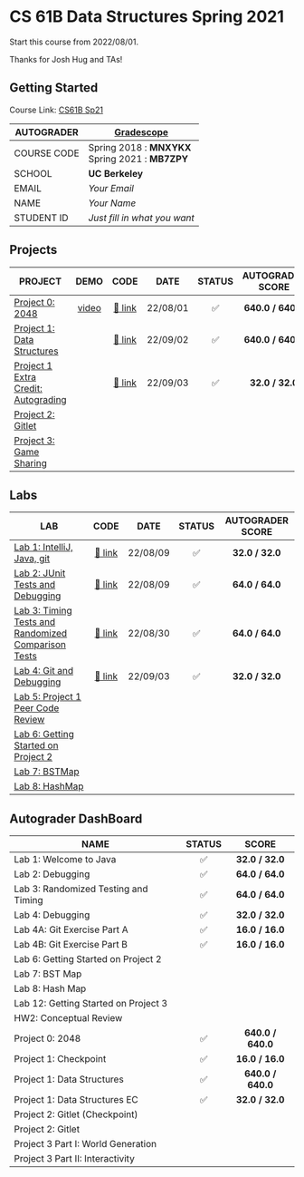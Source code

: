 # CS 61B Data Structures Spring 2021

Start this course from 2022/08/01.

Thanks for Josh Hug and TAs!

## Getting Started

Course Link: [CS61B Sp21](https://sp21.datastructur.es/)

| AUTOGRADER  | [Gradescope](https://www.gradescope.com/)             |
| ----------- | ----------------------------------------------------- |
| COURSE CODE | Spring 2018 : **MNXYKX** <br>Spring 2021 : **MB7ZPY** |
| SCHOOL      | **UC Berkeley**                                       |
| EMAIL       | _Your Email_                                          |
| NAME        | _Your Name_                                           |
| STUDENT ID  | _Just fill in what you want_                          |

## Projects

| PROJECT                                                                                          |                         DEMO                         |           CODE            |   DATE   |       STATUS       | AUTOGRADER SCORE  |
| ------------------------------------------------------------------------------------------------ | :--------------------------------------------------: | :-----------------------: | :------: | :----------------: | :---------------: |
| [Project 0: 2048](https://sp21.datastructur.es/materials/proj/proj0/proj0)                       | [video](https://www.youtube.com/watch?v=6Jsv1mstx2I) |  [:link: link](./proj0/)  | 22/08/01 | :white_check_mark: | **640.0 / 640.0** |
| [Project 1: Data Structures](https://sp21.datastructur.es/materials/proj/proj1/proj1)            |                                                      |  [:link: link](./proj1/)  | 22/09/02 | :white_check_mark: | **640.0 / 640.0** |
| [Project 1 Extra Credit: Autograding](https://sp21.datastructur.es/materials/proj/proj1/proj1ec) |                                                      | [:link: link](./proj1ec/) | 22/09/03 | :white_check_mark: |  **32.0 / 32.0**  |
| [Project 2: Gitlet](https://sp21.datastructur.es/materials/proj/proj2/proj2)                     |                                                      |                           |          |                    |                   |
| [Project 3: Game Sharing](https://sp21.datastructur.es/materials/proj/proj3/proj3)               |                                                      |                           |          |                    |                   |

## Labs

| LAB                                                                                                         |          CODE          |   DATE   |       STATUS       | AUTOGRADER SCORE |
| ----------------------------------------------------------------------------------------------------------- | :--------------------: | :------: | :----------------: | :--------------: |
| [Lab 1: IntelliJ, Java, git](https://sp21.datastructur.es/materials/lab/lab1/lab1)                          | [:link: link](./lab1/) | 22/08/09 | :white_check_mark: | **32.0 / 32.0**  |
| [Lab 2: JUnit Tests and Debugging](https://sp21.datastructur.es/materials/lab/lab2/lab2)                    | [:link: link](./lab2/) | 22/08/09 | :white_check_mark: | **64.0 / 64.0**  |
| [Lab 3: Timing Tests and Randomized Comparison Tests](https://sp21.datastructur.es/materials/lab/lab3/lab3) | [:link: link](./lab3/) | 22/08/30 | :white_check_mark: | **64.0 / 64.0**  |
| [Lab 4: Git and Debugging](https://sp21.datastructur.es/materials/lab/lab4/lab4)                            | [:link: link](./lab4/) | 22/09/03 | :white_check_mark: | **32.0 / 32.0**  |
| [Lab 5: Project 1 Peer Code Review](https://sp21.datastructur.es/materials/lab/lab5/lab5)                   |                        |          |                    |                  |
| [Lab 6: Getting Started on Project 2](https://sp21.datastructur.es/materials/lab/lab6/lab6)                 |                        |          |                    |                  |
| [Lab 7: BSTMap](https://sp21.datastructur.es/materials/lab/lab7/lab7)                                       |                        |          |                    |                  |
| [Lab 8: HashMap](https://sp21.datastructur.es/materials/lab/lab8/lab8)                                      |                        |          |                    |                  |

## Autograder DashBoard

| NAME                                 |       STATUS       |       SCORE       |
| ------------------------------------ | :----------------: | :---------------: |
| Lab 1: Welcome to Java               | :white_check_mark: |  **32.0 / 32.0**  |
| Lab 2: Debugging                     | :white_check_mark: |  **64.0 / 64.0**  |
| Lab 3: Randomized Testing and Timing | :white_check_mark: |  **64.0 / 64.0**  |
| Lab 4: Debugging                     | :white_check_mark: |  **32.0 / 32.0**  |
| Lab 4A: Git Exercise Part A          | :white_check_mark: |  **16.0 / 16.0**  |
| Lab 4B: Git Exercise Part B          | :white_check_mark: |  **16.0 / 16.0**  |
| Lab 6: Getting Started on Project 2  |                    |                   |
| Lab 7: BST Map                       |                    |                   |
| Lab 8: Hash Map                      |                    |                   |
| Lab 12: Getting Started on Project 3 |                    |                   |
| HW2: Conceptual Review               |                    |                   |
| Project 0: 2048                      | :white_check_mark: | **640.0 / 640.0** |
| Project 1: Checkpoint                | :white_check_mark: |  **16.0 / 16.0**  |
| Project 1: Data Structures           | :white_check_mark: | **640.0 / 640.0** |
| Project 1: Data Structures EC        | :white_check_mark: |  **32.0 / 32.0**  |
| Project 2: Gitlet (Checkpoint)       |                    |                   |
| Project 2: Gitlet                    |                    |                   |
| Project 3 Part I: World Generation   |                    |                   |
| Project 3 Part II: Interactivity     |                    |                   |
